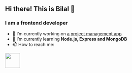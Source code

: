 ## Hi there! This is Bilal 👋

### I am a __frontend developer__

- 🔭 I’m currently working on [a project management app](../../../project-management)
- 🌱 I’m currently learning __Node.js, Express and MongoDB__
- 📫 How to reach me: 
<a href="https://www.instagram.com/bllakcn/">
  <img src="https://github.com/gauravghongde/social-icons/blob/master/PNG/White/Instagram_white.png" width="48">
</a>


